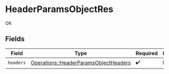 # HeaderParamsObjectRes

OK


## Fields

| Field                                                                                         | Type                                                                                          | Required                                                                                      | Description                                                                                   |
| --------------------------------------------------------------------------------------------- | --------------------------------------------------------------------------------------------- | --------------------------------------------------------------------------------------------- | --------------------------------------------------------------------------------------------- |
| `headers`                                                                                     | [Operations::HeaderParamsObjectHeaders](../../models/operations/headerparamsobjectheaders.md) | :heavy_check_mark:                                                                            | N/A                                                                                           |